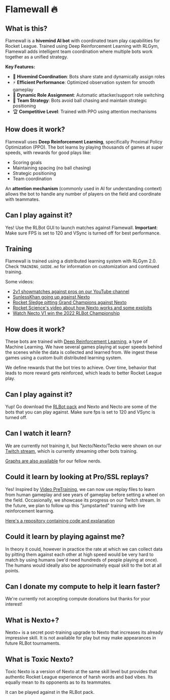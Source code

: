 # Flamewall 🔥

## What is this?

Flamewall is a **hivemind AI bot** with coordinated team play capabilities for Rocket League.
Trained using Deep Reinforcement Learning with RLGym, Flamewall adds intelligent team coordination where multiple bots work together as a unified strategy.

**Key Features:**
- 🧠 **Hivemind Coordination**: Bots share state and dynamically assign roles
- ⚡ **Efficient Performance**: Optimized observation system for smooth gameplay
- 🎯 **Dynamic Role Assignment**: Automatic attacker/support role switching
- 🤝 **Team Strategy**: Bots avoid ball chasing and maintain strategic positioning
- 🏆 **Competitive Level**: Trained with PPO using attention mechanisms

## How does it work?

Flamewall uses **Deep Reinforcement Learning**, specifically Proximal Policy Optimization (PPO).
The bot learns by playing thousands of games at super speeds, with rewards for good plays like:
- Scoring goals
- Maintaining spacing (no ball chasing)
- Strategic positioning
- Team coordination

An **attention mechanism** (commonly used in AI for understanding context) allows the bot to handle any number of players on the field and coordinate with teammates.

## Can I play against it? 

Yes! Use the RLBot GUI to launch matches against Flamewall.
**Important**: Make sure FPS is set to 120 and VSync is turned off for best performance.

## Training

Flamewall is trained using a distributed learning system with RLGym 2.0.
Check `TRAINING_GUIDE.md` for information on customization and continued training.

Some videos:
- [2v1 showmatches against pros on our YouTube channel](https://www.youtube.com/c/RLGym/videos)
- [SunlessKhan going up against Nexto](https://www.youtube.com/watch?v=owhz5RSX0go)
- [Rocket Sledge pitting Grand Champions against Nexto](https://www.youtube.com/watch?v=LO4h8djNB50&)
- [Rocket Science's video about how Nexto works and some exploits](https://www.youtube.com/watch?v=jQHt2O0PkCQ&t=518s)
- [Watch Necto V1 win the 2022 RLBot Championship](https://youtu.be/XVIxZA6gFRI)

## How does it work?

These bots are trained with [Deep Reinforcement Learning](https://wiki.pathmind.com/deep-reinforcement-learning), 
a type of Machine Learning. We have several games playing at super speeds behind the scenes while the data is collected and learned from.
We ingest these games using a custom built distributed learning system.

We define rewards that the bot tries to achieve. Over time, behavior that leads to more reward gets reinforced, which leads to 
better Rocket League play.

## Can I play against it? 

Yup! Go download the [RLBot pack](https://rlbot.org/) and Nexto and Necto are some of the bots that you can play against.
 Make sure fps is set to 120 and VSync is turned off.


## Can I watch it learn?

We are currently not training it, but Necto/Nexto/Tecko were shown on our [Twitch stream](https://www.twitch.tv/rlgym), which is currently streaming other bots training.

[Graphs are also available](https://wandb.ai/rolv-arild/necto) for our fellow nerds.


## Could it learn by looking at Pro/SSL replays?

Yes! Inspired by [Video PreTraining](https://arxiv.org/abs/2206.11795), we can now use replay files to learn from human gameplay and see years of gameplay before
setting a wheel on the field. Occasionally, we showcase its progress on our Twitch stream. In the future, we plan to follow up this "jumpstarted" training with live reinforcement learning.

[Here's a repository containing code and explanation](https://github.com/Rolv-Arild/replay-pretraining)


## Could it learn by playing against me?

In theory it could, however in practice the rate at which we can collect data by pitting them against each other at high speed would be very hard to match by using humans (we'd need hundreds of people playing at once). The humans would ideally also be approximately equal skill to the bot at all points.


## Can I donate my compute to help it learn faster?

We're currently not accepting compute donations but thanks for your interest!


## What is Nexto+?

Nexto+ is a secret post-training upgrade to Nexto that increases its already impressive skill. It is not available for play but may make appearances in future RLBot tournaments.


## What is Toxic Nexto?

Toxic Nexto is a version of Nexto at the same skill level but provides that authentic Rocket League experience of harsh words and bad vibes. Its equally mean to its opponents as to its teammates.

It can be played against in the RLBot pack.




